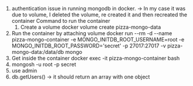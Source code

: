 1. authentication issue in running mongodb in docker.
   -> In my case it was due to volume, I deleted the volume, re created it and then recreated the container
   Command to run the container
   1. Create a volume
docker volume create pizza-mongo-data
2. Run the container by attaching volume 
docker run --rm -d --name pizza-mongo-container -e MONGO_INITDB_ROOT_USERNAME=root -e MONGO_INITDB_ROOT_PASSWORD='secret' -p 27017:27017 -v pizza-mongo-data:/data/db mongo
3. Get inside the container
docker exec -it pizza-mongo-container bash
4. mongosh -u root -p secret
5. use admin
6. db.getUsers() -> it should return an array with one object
